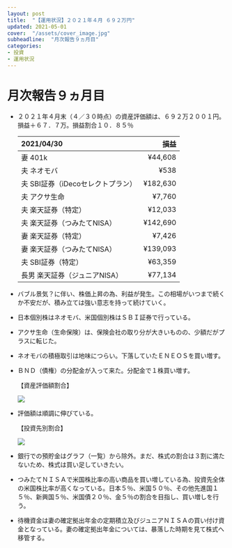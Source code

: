 ```yaml
---
layout: post
title:  "【運用状況】２０２１年４月 ６９２万円"
updated: 2021-05-01
cover:  "/assets/cover_image.jpg"
subheadline:  "月次報告９ヵ月目"
categories: 
- 投資
- 運用状況
---
```


# 月次報告９ヵ月目

* ２０２１年４月末（４／３０時点）の資産評価額は、６９２万２００１円。損益＋６７．７万。損益割合１０．８５％

    |2021/04/30|損益|
    |:--|--:|
    |妻 401k|¥44,608|
    |夫 ネオモバ|¥538|
    |夫 SBI証券（iDecoセレクトプラン）|¥182,630|
    |夫 アクサ生命|¥7,760|
    |夫 楽天証券（特定）|¥12,033|
    |夫 楽天証券（つみたてNISA）|¥142,690|
    |妻 楽天証券（特定）|¥7,426|
    |妻 楽天証券（つみたてNISA）|¥139,093|
    |夫 SBI証券（特定）|¥63,359|
    |長男 楽天証券（ジュニアNISA）|¥77,134|

* バブル景気？に伴い、株価上昇の為、利益が発生。この相場がいつまで続くか不安だが、積み立ては強い意志を持って続けていく。

* 日本個別株はネオモバ、米国個別株はＳＢＩ証券で行っている。

* アクサ生命（生命保険）は、保険会社の取り分が大きいものの、少額だがプラスに転じた。

* ネオモバの積極取引は地味につらい。下落していたＥＮＥＯＳを買い増す。

* ＢＮＤ（債権）の分配金が入って来た。分配金で１株買い増す。

    【資産評価額割合】

    ![](https://lh3.googleusercontent.com/pw/ACtC-3d0iHTi_irdz0u7ZQwmLioanrdOprMBfKFzWFwOVd6HmY9RSCJ6KiuLWOxOlegY6nQzcw6HcBh9CY9WUPOzyacZIU8gU5PklUjEJuNkxCOg7GM5GTjcLQ2qtLpUz4TohZttFM3BkwtxPhZ3W8s91YZh=w600-h371-no?authuser=0)

* 評価額は順調に伸びている。

    【投資先別割合】

    ![](https://lh3.googleusercontent.com/pw/ACtC-3fPjKjUYG3rGL2Iw1pbKn3LoVX31px6s0i_wSoK5thM0cD8bHUIea0TLJcHmR2yQWHFsiCpPriKOrGVgjelffmuEkhZuRb7kNrzuF85CZSRi-m9HUPulS9YboTCap3eUJR_u4VtxIXozws9jfE5eTKd=w600-h371-no?authuser=0)

* 銀行での預貯金はグラフ（一覧）から除外。まだ、株式の割合は３割に満たないため、株式は買い足していきたい。

* つみたてＮＩＳＡで米国株比率の高い商品を買い増している為、投資先全体の米国株比率が高くなっている。日本５％、米国５０％、その他先進国１５％、新興国５％、米国債２０％、金５％の割合を目指し、買い増しを行う。

* 待機資金は妻の確定拠出年金の定期積立及びジュニアＮＩＳＡの買い付け資金となっている。妻の確定拠出年金については、暴落した時期を見て株式へ移管する。